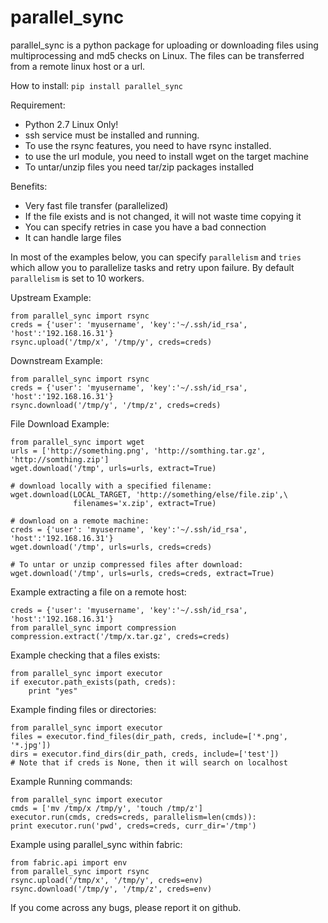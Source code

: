parallel_sync
==========

parallel_sync is a python package for uploading or downloading files using multiprocessing and md5 checks on Linux.
The files can be transferred from a remote linux host or a url.

How to install:
`pip install parallel_sync`

Requirement:
- Python 2.7 Linux Only!
- ssh service must be installed and running.
- To use the rsync features, you need to have rsync installed.
- to use the url module, you need to install wget on the target machine
- To untar/unzip files you need tar/zip packages installed

Benefits:
- Very fast file transfer (parallelized)
- If the file exists and is not changed, it will not waste time copying it
- You can specify retries in case you have a bad connection
- It can handle large files

In most of the examples below, you can specify `parallelism` and `tries` which allow you to parallelize tasks and retry upon failure.
By default `parallelism` is set to 10 workers.

Upstream Example:
```
from parallel_sync import rsync
creds = {'user': 'myusername', 'key':'~/.ssh/id_rsa', 'host':'192.168.16.31'}
rsync.upload('/tmp/x', '/tmp/y', creds=creds)
```

Downstream Example:
```
from parallel_sync import rsync
creds = {'user': 'myusername', 'key':'~/.ssh/id_rsa', 'host':'192.168.16.31'}
rsync.download('/tmp/y', '/tmp/z', creds=creds)
```

File Download Example:
```
from parallel_sync import wget
urls = ['http://something.png', 'http://somthing.tar.gz', 'http://somthing.zip']
wget.download('/tmp', urls=urls, extract=True)

# download locally with a specified filename:
wget.download(LOCAL_TARGET, 'http://something/else/file.zip',\
              filenames='x.zip', extract=True)

# download on a remote machine:
creds = {'user': 'myusername', 'key':'~/.ssh/id_rsa', 'host':'192.168.16.31'}
wget.download('/tmp', urls=urls, creds=creds)

# To untar or unzip compressed files after download:
wget.download('/tmp', urls=urls, creds=creds, extract=True)
```

Example extracting a file on a remote host:
```
creds = {'user': 'myusername', 'key':'~/.ssh/id_rsa', 'host':'192.168.16.31'}
from parallel_sync import compression
compression.extract('/tmp/x.tar.gz', creds=creds)
```

Example checking that a files exists:
```
from parallel_sync import executor
if executor.path_exists(path, creds):
    print "yes"
```

Example finding files or directories:
```
from parallel_sync import executor
files = executor.find_files(dir_path, creds, include=['*.png', '*.jpg'])
dirs = executor.find_dirs(dir_path, creds, include=['test'])
# Note that if creds is None, then it will search on localhost
```

Example Running commands:
```
from parallel_sync import executor
cmds = ['mv /tmp/x /tmp/y', 'touch /tmp/z']
executor.run(cmds, creds=creds, parallelism=len(cmds)):
print executor.run('pwd', creds=creds, curr_dir='/tmp')
```

Example using parallel_sync within fabric:
```
from fabric.api import env
from parallel_sync import rsync
rsync.upload('/tmp/x', '/tmp/y', creds=env)
rsync.download('/tmp/y', '/tmp/z', creds=env)
```


If you come across any bugs, please report it on github.

